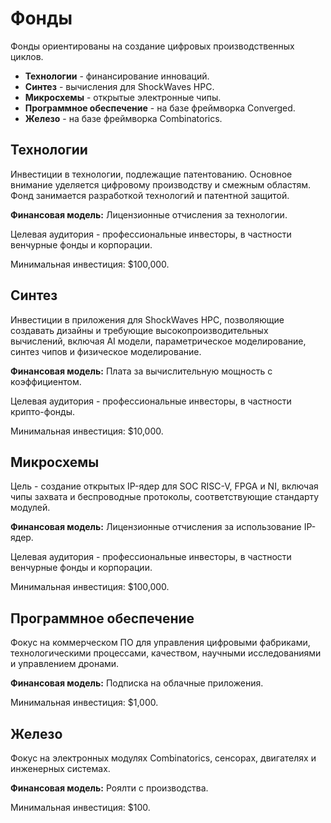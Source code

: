# Фонды

Фонды ориентированы на создание цифровых производственных циклов.

- **Технологии** - финансирование инноваций.
- **Синтез** - вычисления для ShockWaves HPC.
- **Микросхемы** - открытые электронные чипы.
- **Программное обеспечение** - на базе фреймворка Converged.
- **Железо** - на базе фреймворка Combinatorics.

## Технологии
Инвестиции в технологии, подлежащие патентованию. Основное внимание уделяется цифровому производству и смежным областям. Фонд занимается разработкой технологий и патентной защитой.

**Финансовая модель:**
Лицензионные отчисления за технологии.

Целевая аудитория - профессиональные инвесторы, в частности венчурные фонды и корпорации.

Минимальная инвестиция: $100,000.

## Синтез
Инвестиции в приложения для ShockWaves HPC, позволяющие создавать дизайны и требующие высокопроизводительных вычислений, включая AI модели, параметрическое моделирование, синтез чипов и физическое моделирование.

**Финансовая модель:**
Плата за вычислительную мощность с коэффициентом.

Целевая аудитория - профессиональные инвесторы, в частности крипто-фонды.

Минимальная инвестиция: $10,000.

## Микросхемы
Цель - создание открытых IP-ядер для SOC RISC-V, FPGA и NI, включая чипы захвата и беспроводные протоколы, соответствующие стандарту модулей.

**Финансовая модель:**
Лицензионные отчисления за использование IP-ядер.

Целевая аудитория - профессиональные инвесторы, в частности венчурные фонды и корпорации.

Минимальная инвестиция: $100,000.

## Программное обеспечение
Фокус на коммерческом ПО для управления цифровыми фабриками, технологическими процессами, качеством, научными исследованиями и управлением дронами.

**Финансовая модель:**
Подписка на облачные приложения.

Минимальная инвестиция: $1,000.

## Железо
Фокус на электронных модулях Combinatorics, сенсорах, двигателях и инженерных системах.

**Финансовая модель:**
Роялти с производства.

Минимальная инвестиция: $100.
